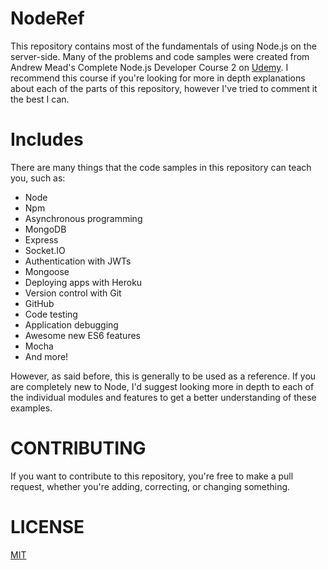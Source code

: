 # NodeRef
This repository contains most of the fundamentals of using Node.js on the server-side. Many of the problems and code samples were created from Andrew Mead's Complete Node.js Developer Course 2 on [Udemy](https://www.udemy.com/the-complete-nodejs-developer-course-2). I recommend this course if you're looking for more in depth explanations about each of the parts of this repository, however I've tried to comment it the best I can.

# Includes
There are many things that the code samples in this repository can teach you, such as:
* Node
* Npm
* Asynchronous programming
* MongoDB
* Express
* Socket.IO
* Authentication with JWTs
* Mongoose
* Deploying apps with Heroku
* Version control with Git
* GitHub
* Code testing
* Application debugging
* Awesome new ES6 features
* Mocha
* And more!

However, as said before, this is generally to be used as a reference. If you are completely new to Node, I'd suggest looking more in depth to each of the individual modules and features to get a better understanding of these examples.

# CONTRIBUTING
If you want to contribute to this repository, you're free to make a pull request, whether you're adding, correcting, or changing something.

# LICENSE
[MIT](https://github.com/Swan/nodejscourse/blob/master/LICENSE)
